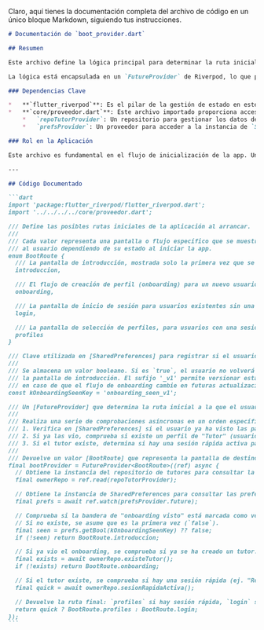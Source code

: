 Claro, aquí tienes la documentación completa del archivo de código en un único bloque Markdown, siguiendo tus instrucciones.

````markdown
# Documentación de `boot_provider.dart`

## Resumen

Este archivo define la lógica principal para determinar la ruta inicial de la aplicación en el momento del arranque. Su propósito es decidir qué pantalla debe ver el usuario cuando abre la aplicación, basándose en su estado previo (por ejemplo, si es un usuario nuevo, si ya ha creado un perfil o si tiene una sesión activa).

La lógica está encapsulada en un `FutureProvider` de Riverpod, lo que permite realizar comprobaciones asíncronas (como leer de la base de datos o de `SharedPreferences`) antes de tomar una decisión.

### Dependencias Clave

*   **`flutter_riverpod`**: Es el pilar de la gestión de estado en este archivo. El `FutureProvider` (`bootProvider`) se utiliza para exponer el resultado de la lógica de arranque de forma asíncrona al resto de la aplicación.
*   **`core/proveedor.dart`**: Este archivo importado proporciona acceso a otros proveedores de la aplicación, específicamente:
    *   `repoTutorProvider`: Un repositorio para gestionar los datos del usuario principal ("Tutor").
    *   `prefsProvider`: Un proveedor para acceder a la instancia de `SharedPreferences`.

### Rol en la Aplicación

Este archivo es fundamental en el flujo de inicialización de la app. Un widget de nivel superior (como una pantalla de carga o "splash screen") observaría el estado de `bootProvider`. Mientras el `Future` se está resolviendo, se mostraría un indicador de carga. Una vez que el `Future` se completa y devuelve un valor `BootRoute`, la aplicación navega a la pantalla correspondiente, garantizando que el usuario siempre comience en el punto correcto de la experiencia.

---

## Código Documentado

```dart
import 'package:flutter_riverpod/flutter_riverpod.dart';
import '../../../../core/proveedor.dart';

/// Define las posibles rutas iniciales de la aplicación al arrancar.
///
/// Cada valor representa una pantalla o flujo específico que se muestra
/// al usuario dependiendo de su estado al iniciar la app.
enum BootRoute {
  /// La pantalla de introducción, mostrada solo la primera vez que se abre la app.
  introduccion,

  /// El flujo de creación de perfil (onboarding) para un nuevo usuario que ya vio la introducción.
  onboarding,

  /// La pantalla de inicio de sesión para usuarios existentes sin una sesión activa.
  login,

  /// La pantalla de selección de perfiles, para usuarios con una sesión rápida activa.
  profiles
}

/// Clave utilizada en [SharedPreferences] para registrar si el usuario ya ha visto el onboarding.
///
/// Se almacena un valor booleano. Si es `true`, el usuario no volverá a ver
/// la pantalla de introducción. El sufijo '_v1' permite versionar esta comprobación
/// en caso de que el flujo de onboarding cambie en futuras actualizaciones.
const kOnboardingSeenKey = 'onboarding_seen_v1';

/// Un [FutureProvider] que determina la ruta inicial a la que el usuario debe ser dirigido al arrancar la aplicación.
///
/// Realiza una serie de comprobaciones asíncronas en un orden específico para decidir el flujo de arranque:
/// 1. Verifica en [SharedPreferences] si el usuario ya ha visto las pantallas de introducción (`introduccion`).
/// 2. Si ya las vio, comprueba si existe un perfil de "Tutor" (usuario principal) en el dispositivo (`onboarding`).
/// 3. Si el tutor existe, determina si hay una sesión rápida activa para decidir entre ir a la selección de perfiles (`profiles`) o al login (`login`).
///
/// Devuelve un valor [BootRoute] que representa la pantalla de destino.
final bootProvider = FutureProvider<BootRoute>((ref) async {
  // Obtiene la instancia del repositorio de tutores para consultar la base de datos.
  final ownerRepo = ref.read(repoTutorProvider);

  // Obtiene la instancia de SharedPreferences para consultar las preferencias locales.
  final prefs = await ref.watch(prefsProvider.future);

  // Comprueba si la bandera de "onboarding visto" está marcada como verdadera.
  // Si no existe, se asume que es la primera vez (`false`).
  final seen = prefs.getBool(kOnboardingSeenKey) ?? false;
  if (!seen) return BootRoute.introduccion;

  // Si ya vio el onboarding, se comprueba si ya se ha creado un tutor.
  final exists = await ownerRepo.existeTutor();
  if (!exists) return BootRoute.onboarding;

  // Si el tutor existe, se comprueba si hay una sesión rápida (ej. "Recordarme") activa.
  final quick = await ownerRepo.sesionRapidaActiva();

  // Devuelve la ruta final: `profiles` si hay sesión rápida, `login` si no la hay.
  return quick ? BootRoute.profiles : BootRoute.login;
});
```
````
